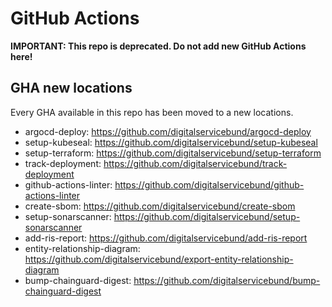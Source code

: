 # GitHub Actions

**IMPORTANT: This repo is deprecated. Do not add new GitHub Actions here!**

## GHA new locations

Every GHA available in this repo has been moved to a new locations.

- argocd-deploy: https://github.com/digitalservicebund/argocd-deploy
- setup-kubeseal: https://github.com/digitalservicebund/setup-kubeseal
- setup-terraform: https://github.com/digitalservicebund/setup-terraform
- track-deployment: https://github.com/digitalservicebund/track-deployment
- github-actions-linter: https://github.com/digitalservicebund/github-actions-linter
- create-sbom: https://github.com/digitalservicebund/create-sbom
- setup-sonarscanner: https://github.com/digitalservicebund/setup-sonarscanner
- add-ris-report: https://github.com/digitalservicebund/add-ris-report
- entity-relationship-diagram: https://github.com/digitalservicebund/export-entity-relationship-diagram
- bump-chainguard-digest: https://github.com/digitalservicebund/bump-chainguard-digest
